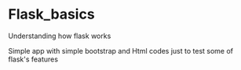 # Flask_basics
Understanding how flask works

Simple app with simple bootstrap and Html codes just to test some of flask's features
